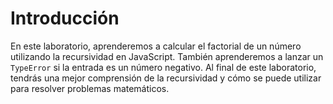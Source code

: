 # Introducción

En este laboratorio, aprenderemos a calcular el factorial de un número utilizando la recursividad en JavaScript. También aprenderemos a lanzar un `TypeError` si la entrada es un número negativo. Al final de este laboratorio, tendrás una mejor comprensión de la recursividad y cómo se puede utilizar para resolver problemas matemáticos.

